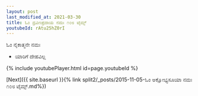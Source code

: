 ```yaml
---
layout: post
last_modified_at: 2021-03-30
title: ಓಂ ದ್ರವಿಣಪ್ರದಾಯ ನಮಃ ೧೦೮ ಟೈಮ್ಸ್
youtubeId: rAtu25hZ0rI
---
```

 
 
 ಓಂ ನೈಕಾತ್ಮನೇ ನಮಃ  
 
 -  ಯಾರಿಗೆ ದೇಹವಿಲ್ಲ 
 
  
 
  
 
 
 
 
 
 


{% include youtubePlayer.html id=page.youtubeId %}
 
[Next]({{ site.baseurl }}{% link  split2/_posts/2015-11-05-ಓಂ ಅಕ್ಷೋಭ್ಯಸೂಯಾ ನಮಃ ೧೦೮ ಟೈಮ್ಸ್.md%})
 
